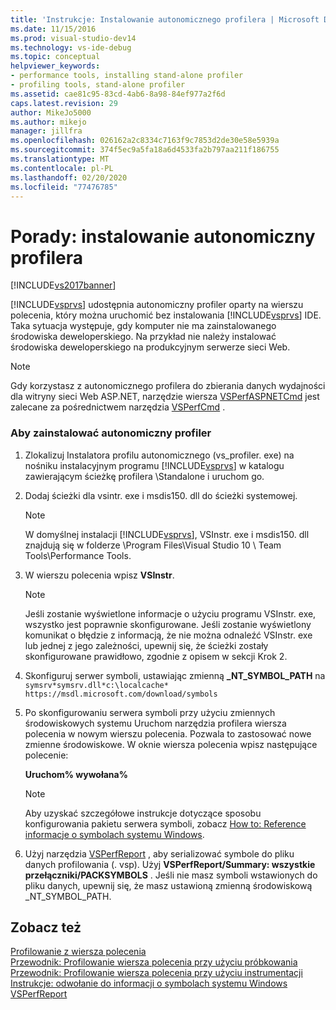 ```yaml
---
title: 'Instrukcje: Instalowanie autonomicznego profilera | Microsoft Docs'
ms.date: 11/15/2016
ms.prod: visual-studio-dev14
ms.technology: vs-ide-debug
ms.topic: conceptual
helpviewer_keywords:
- performance tools, installing stand-alone profiler
- profiling tools, stand-alone profiler
ms.assetid: cae81c95-83cd-4ab6-8a98-84ef977a2f6d
caps.latest.revision: 29
author: MikeJo5000
ms.author: mikejo
manager: jillfra
ms.openlocfilehash: 026162a2c8334c7163f9c7853d2de30e58e5939a
ms.sourcegitcommit: 374f5ec9a5fa18a6d4533fa2b797aa211f186755
ms.translationtype: MT
ms.contentlocale: pl-PL
ms.lasthandoff: 02/20/2020
ms.locfileid: "77476785"
---
```

# <a name="how-to-install-the-stand-alone-profiler"></a>Porady: instalowanie autonomiczny profilera
[!INCLUDE[vs2017banner](../includes/vs2017banner.md)]

[!INCLUDE[vsprvs](../includes/vsprvs-md.md)] udostępnia autonomiczny profiler oparty na wierszu polecenia, który można uruchomić bez instalowania [!INCLUDE[vsprvs](../includes/vsprvs-md.md)] IDE. Taka sytuacja występuje, gdy komputer nie ma zainstalowanego środowiska deweloperskiego. Na przykład nie należy instalować środowiska deweloperskiego na produkcyjnym serwerze sieci Web.  
  
> [!NOTE]
> Gdy korzystasz z autonomicznego profilera do zbierania danych wydajności dla witryny sieci Web ASP.NET, narzędzie wiersza [VSPerfASPNETCmd](../profiling/vsperfaspnetcmd.md) jest zalecane za pośrednictwem narzędzia [VSPerfCmd](../profiling/vsperfcmd.md) .  
  
### <a name="to-install-the-stand-alone-profiler"></a>Aby zainstalować autonomiczny profiler  
  
1. Zlokalizuj Instalatora profilu autonomicznego (vs_profiler. exe) na nośniku instalacyjnym programu [!INCLUDE[vsprvs](../includes/vsprvs-md.md)] w katalogu zawierającym ścieżkę profilera \Standalone i uruchom go.  
  
2. Dodaj ścieżki dla vsintr. exe i msdis150. dll do ścieżki systemowej.  
  
    > [!NOTE]
    > W domyślnej instalacji [!INCLUDE[vsprvs](../includes/vsprvs-md.md)], VSInstr. exe i msdis150. dll znajdują się w folderze \Program Files\Visual Studio 10 \ Team Tools\Performance Tools.  
  
3. W wierszu polecenia wpisz **VSInstr**.  
  
    > [!NOTE]
    > Jeśli zostanie wyświetlone informacje o użyciu programu VSInstr. exe, wszystko jest poprawnie skonfigurowane. Jeśli zostanie wyświetlony komunikat o błędzie z informacją, że nie można odnaleźć VSInstr. exe lub jednej z jego zależności, upewnij się, że ścieżki zostały skonfigurowane prawidłowo, zgodnie z opisem w sekcji Krok 2.  
  
4. Skonfiguruj serwer symboli, ustawiając zmienną **_NT_SYMBOL_PATH** na `symsrv*symsrv.dll*c:\localcache* https://msdl.microsoft.com/download/symbols`  
  
5. Po skonfigurowaniu serwera symboli przy użyciu zmiennych środowiskowych systemu Uruchom narzędzia profilera wiersza polecenia w nowym wierszu polecenia. Pozwala to zastosować nowe zmienne środowiskowe. W oknie wiersza polecenia wpisz następujące polecenie:  
  
     **Uruchom% wywołana%**  
  
    > [!NOTE]
    > Aby uzyskać szczegółowe instrukcje dotyczące sposobu konfigurowania pakietu serwera symboli, zobacz [How to: Reference informacje o symbolach systemu Windows](../profiling/how-to-reference-windows-symbol-information.md).  
  
6. Użyj narzędzia [VSPerfReport](../profiling/vsperfreport.md) , aby serializować symbole do pliku danych profilowania (. vsp). Użyj **VSPerfReport/Summary: wszystkie przełączniki/PACKSYMBOLS** . Jeśli nie masz symboli wstawionych do pliku danych, upewnij się, że masz ustawioną zmienną środowiskową _NT_SYMBOL_PATH.  
  
## <a name="see-also"></a>Zobacz też  
 [Profilowanie z  wiersza polecenia](../profiling/using-the-profiling-tools-from-the-command-line.md)  
 [Przewodnik: Profilowanie wiersza polecenia przy użyciu  próbkowania](../profiling/walkthrough-command-line-profiling-using-sampling.md)  
 [Przewodnik: Profilowanie wiersza polecenia przy użyciu instrumentacji](../profiling/walkthrough-command-line-profiling-using-instrumentation.md)   
 [Instrukcje: odwołanie do  informacji o symbolach systemu Windows](../profiling/how-to-reference-windows-symbol-information.md)  
 [VSPerfReport](../profiling/vsperfreport.md)
